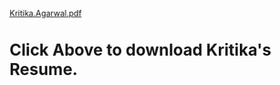 [Kritika.Agarwal.pdf](https://github.com/Kritika1994/Resume/files/8167460/Kritika.Agarwal.pdf)
# Click Above to download Kritika's Resume. 
